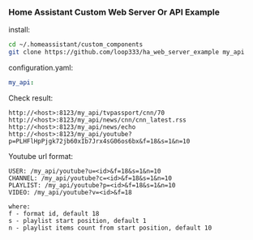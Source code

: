 ### Home Assistant Custom Web Server Or API Example

install:  
```sh
cd ~/.homeassistant/custom_components
git clone https://github.com/loop333/ha_web_server_example my_api
```
configuration.yaml:  
```yaml
my_api:
```
Check result:  
```
http://<host>:8123/my_api/tvpassport/cnn/70
http://<host>:8123/my_api/news/cnn/cnn_latest.rss
http://<host>:8123/my_api/news/echo
http://<host>:8123/my_api/youtube?p=PLHFlHpPjgk72jb60xIb7Jrx4sG06os6bx&f=18&s=1&n=10
```
Youtube url format:  
```
USER: /my_api/youtube?u=<id>&f=18&s=1&n=10
CHANNEL: /my_api/youtube?c=<id>&f=18&s=1&n=10
PLAYLIST: /my_api/youtube?p=<id>&f=18&s=1&n=10
VIDEO: /my_api/youtube?v=<id>&f=18

where:
f - format id, default 18
s - playlist start position, default 1
n - playlist items count from start position, default 10
```
